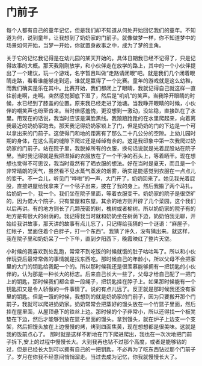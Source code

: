 # 门前子

每个人都有自己的童年记忆，但是我们却不知道从何处开始回忆我们的童年。不知道为何，说到童年，让我想到了奶奶家的门前子。就像做梦一样，你不知道梦中的场景如何开始，当梦一开始，你就置身故事之中，成为了梦的主角。

关于它的记忆我记得是在幼儿园的某天开始的。具体日期我已经不记得了，只是记得故事的大概。那天我刚刚放学，和小伙伴走在放学的路上，其中的一个小伙伴提出了一个建议，玩一个游戏，名字暂且叫做“走路请闭眼”吧。就是我们几个闭着眼睛走路，看看谁能够走到远，谁就是赢得了一个比赛。童年的游戏就是这么幼稚，而我们确实是乐在其中。比赛开始，我们都闭上了眼睛，我就记得自己就这样一直往前走啊，走啊。突然感觉脚底下湿了，然后是“叽叽”的笑声。当我睁开眼睛的时候，水已经到了膝盖的位置。原来我已经走进了池塘。当我睁开眼睛的时候，小伙伴的嘲笑声也纷至沓来。当时倍感羞愧，更没想到一激动，没站稳，直接趴在了水里。用现在的话说，我当时应该是满脸黑线。我踉踉跄跄的在水里爬起来，向着离我最近的奶奶家跑去。那天我记得奶奶家锁上了门，但是奶奶的门的下边是一个可以拿出来的门前子。这使得门和地的距离有了那么二十几公分的空隙。上幼儿园时期的身体，在这么高的缝隙下爬过还是绰绰有余的。这是我印象中第一次我爬过奶奶家的门前子。站在院子里，我脱掉所有的衣服，换句话说就是光着屁股站在院子里。当时我记得就是我把湿掉的衣服放在了一个干净的石头上，等着晒干。现在想想也觉得不可思议，我当时竟然有了晒衣服的想法。好在当时是夏天，而且是一个非常晴朗的天气，虽然看不见水蒸气蒸发的烟雾，确实是能感觉到衣服在一点点儿的变干。不一会儿，听见门“哗啦”的一声，大门开了，奶奶回来了。她见我光着屁股，直接进屋给我拿来了一个毯子出来，披在了我的身上。然后我搬了两个马扎，给奶奶一个，我一个。我们坐在院子里面，等着衣服变干。奶奶家的院子是很空旷的，因为偌大个院子，只有堂屋和东屋。其余的地方则开辟了几个菜园，这个我们以后再讲。有的地方则长了几颗茂密的树，槐树或者榆树。所以奶奶家的院子有的地方是有很大的树荫的。我记得我当时就和奶奶坐在树荫下边，奶奶怕我无聊，开始给我讲故事，那天讲的故事有点儿忘了，只记得给我猜的一个谜语：“麻屋子，红帐子，里面住着个白胖子，打一个东西”。我猜了许久，没有猜出来。就这样，我在院子里和奶奶呆了一个下午，直到夕阳西下，晚霞映红了整片天空。

小时候的我喜欢到处乱跑，常常不到吃饭的时候就饿的肚子咕咕叫了。所以和小伙伴玩耍后最常常做的事情就是找东西吃。那时候自己的年龄小，所以父母不会把家里的大门的钥匙给我配一个的。所以那时候我还是很羡慕能够拥有一把钥匙的小伙伴的，认为那是一种长大的标志。后来自己长大一些了，父母才给自己配了一把门上的钥匙，那时候我们都会拿一段绳子，把钥匙挂在脖子上。如果那时候能有一个钥匙扣又是令人骄傲的一件事情了。说的有点儿远了。反正就是那时候我还没有家里的钥匙。但是一饿的时候，我想到的就是奶奶家的门前子，因为只要搬开那个门前子，我就可以爬进奶奶家。奶奶常常会把蒸好的馒头放在一个竹篮子里面，然后挂在屋里面，从屋顶悬下的铁丝上边。那时候的个子非常小，所以还得找一个板凳垫在下边，然后才能够到放在篮子里面的馒头。拿到馒头，就在炉子上边支一个支架，然后把馒头放在上边慢慢的烤，烤到四面焦黄，现在想想都是很美味。这就是我的饭前点心了。
那时就是这样不断地在门下爬进爬出，我也在一次次地把门前子拆下,安上的过程中慢慢长大。大到我再也钻不过那个高度，或者是能够钻的过，但是已经长大到可以拥有自己的一把钥匙，不必再为了吃东西钻过那个门前子了。岁月在你我不经意间悄悄溜走。当过去成为记忆，你我就慢慢长大了。